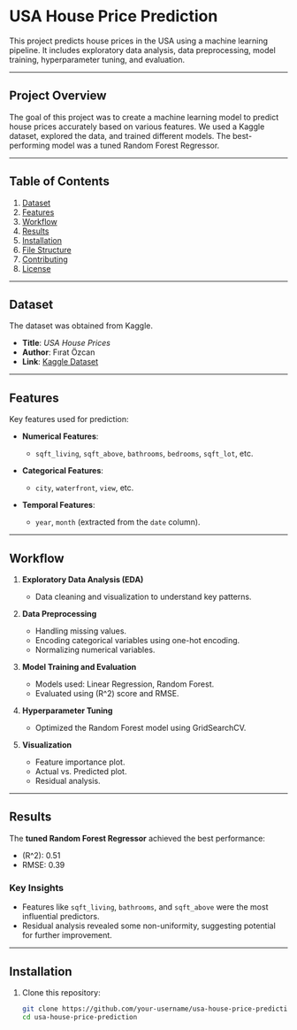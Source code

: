 # **USA House Price Prediction**

This project predicts house prices in the USA using a machine learning pipeline. It includes exploratory data analysis, data preprocessing, model training, hyperparameter tuning, and evaluation.

---

## **Project Overview**

The goal of this project was to create a machine learning model to predict house prices accurately based on various features. We used a Kaggle dataset, explored the data, and trained different models. The best-performing model was a tuned Random Forest Regressor.

---

## **Table of Contents**

1. [Dataset](#dataset)  
2. [Features](#features)  
3. [Workflow](#workflow)  
4. [Results](#results)  
5. [Installation](#installation)  
6. [File Structure](#file-structure)  
7. [Contributing](#contributing)  
8. [License](#license)  

---

## **Dataset**

The dataset was obtained from Kaggle.

- **Title**: *USA House Prices*  
- **Author**: Fırat Özcan  
- **Link**: [Kaggle Dataset](https://www.kaggle.com/datasets/fratzcan/usa-house-prices) 

---

## **Features**

Key features used for prediction:  

- **Numerical Features**:  
  - `sqft_living`, `sqft_above`, `bathrooms`, `bedrooms`, `sqft_lot`, etc.  

- **Categorical Features**:  
  - `city`, `waterfront`, `view`, etc.  

- **Temporal Features**:  
  - `year`, `month` (extracted from the `date` column).  

---

## **Workflow**

1. **Exploratory Data Analysis (EDA)**  
   - Data cleaning and visualization to understand key patterns.  

2. **Data Preprocessing**  
   - Handling missing values.  
   - Encoding categorical variables using one-hot encoding.  
   - Normalizing numerical variables.  

3. **Model Training and Evaluation**  
   - Models used: Linear Regression, Random Forest.  
   - Evaluated using \(R^2\) score and RMSE.  

4. **Hyperparameter Tuning**  
   - Optimized the Random Forest model using GridSearchCV.  

5. **Visualization**  
   - Feature importance plot.  
   - Actual vs. Predicted plot.  
   - Residual analysis.  

---

## **Results**

The **tuned Random Forest Regressor** achieved the best performance:  

- \(R^2\): 0.51  
- RMSE: 0.39  

### **Key Insights**

- Features like `sqft_living`, `bathrooms`, and `sqft_above` were the most influential predictors.  
- Residual analysis revealed some non-uniformity, suggesting potential for further improvement.

---

## **Installation**

1. Clone this repository:  
   ```bash
   git clone https://github.com/your-username/usa-house-price-prediction.git
   cd usa-house-price-prediction

